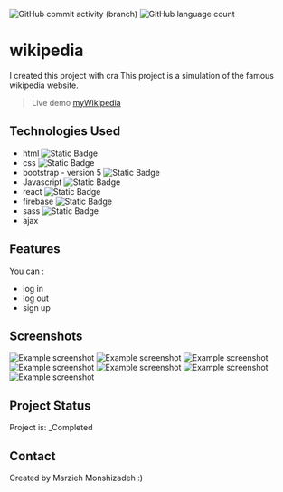 ![GitHub commit activity (branch)](https://img.shields.io/github/commit-activity/y/marziyemonshizadeh/wikipedia)
![GitHub language count](https://img.shields.io/github/languages/count/marziyemonshizadeh/wikipedia)

# wikipedia

I created this project with cra
This project is a simulation of the famous wikipedia website.

> Live demo [myWikipedia](https://instagram-clone.iran.liara.run)
## Technologies Used


- html ![Static Badge](https://img.shields.io/badge/HTML-red)
- css ![Static Badge](https://img.shields.io/badge/CSS-blue)
- bootstrap - version 5 ![Static Badge](https://img.shields.io/badge/Bootstrap5-green)
- Javascript ![Static Badge](https://img.shields.io/badge/Javascript-yellow)
- react ![Static Badge](https://img.shields.io/badge/React-blue)
- firebase ![Static Badge](https://img.shields.io/badge/Firebase-blue)
- sass ![Static Badge](https://img.shields.io/badge/Sass-pink)
- ajax 

## Features

You can :
- log in
- log out
- sign up

## Screenshots
![Example screenshot](./src/assets/Images/screenShots/1.png)
![Example screenshot](./src/assets/Images/screenShots/2.png)
![Example screenshot](./src/assets/Images/screenShots/3.png)
![Example screenshot](./src/assets/Images/screenShots/4.png)
![Example screenshot](./src/assets/Images/screenShots/5.png)
![Example screenshot](./src/assets/Images/screenShots/6.png)
![Example screenshot](./src/assets/Images/screenShots/7.png)
<!-- If you have screenshots you'd like to share, include them here. -->

## Project Status

Project is: \_Completed

## Contact

Created by Marzieh Monshizadeh :)
